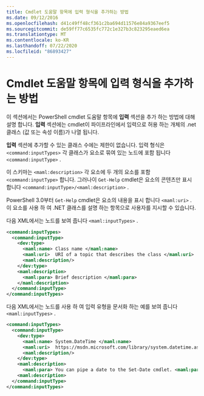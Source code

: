 ```yaml
---
title: Cmdlet 도움말 항목에 입력 형식을 추가하는 방법
ms.date: 09/12/2016
ms.openlocfilehash: d41c49ff48cf361c2ba694d11576e84a9367eef5
ms.sourcegitcommit: de59ff77c6535fc772c1e327b3c823295eaed6ea
ms.translationtype: MT
ms.contentlocale: ko-KR
ms.lasthandoff: 07/22/2020
ms.locfileid: "86893427"
---
```

# <a name="how-to-add-input-types-to-a-cmdlet-help-topic"></a>Cmdlet 도움말 항목에 입력 형식을 추가하는 방법

이 섹션에서는 PowerShell cmdlet 도움말 항목에 **입력** 섹션을 추가 하는 방법에 대해 설명 합니다. **입력** 섹션에는 cmdlet이 파이프라인에서 입력으로 허용 하는 개체의 .net 클래스 (값 또는 속성 이름)가 나열 됩니다.

**입력** 섹션에 추가할 수 있는 클래스 수에는 제한이 없습니다. 입력 형식은 `<command:inputTypes>` 각 클래스가 요소로 묶여 있는 노드에 포함 됩니다 `<command:inputType>` .

이 스키마는 `<maml:description>` 각 요소에 두 개의 요소를 포함 `<command:inputType>` 합니다.
그러나이 `Get-Help` cmdlet은 요소의 콘텐츠만 표시 합니다 `<command:inputType>/<maml:description>` .

PowerShell 3.0부터 `Get-Help` cmdlet은 요소의 내용을 표시 합니다 `<maml:uri>` .
이 요소를 사용 하 여 .NET 클래스를 설명 하는 항목으로 사용자를 지시할 수 있습니다.

다음 XML에서는 노드를 보여 줍니다 `<maml:inputTypes>` .

```xml
<command:inputTypes>
  <command:inputType>
    <dev:type>
      <maml:name> Class name </maml:name>
      <maml:uri>  URI of a topic that describes the class </maml:uri>
      <maml:description/>
    </dev:type>
    <maml:description>
      <maml:para> Brief description </maml:para>
    </maml:description>
  </command:inputType>
</command:inputTypes>
```

다음 XML에서는 노드를 사용 하 여 입력 유형을 문서화 하는 예를 보여 줍니다 `<maml:inputTypes>` .

```xml
<command:inputTypes>
  <command:inputType>
    <dev:type>
      <maml:name> System.DateTime </maml:name>
      <maml:uri>  https://msdn.microsoft.com/library/system.datetime.aspx </maml:uri>
      <maml:description/>
    </dev:type>
    <maml:description>
      <maml:para> You can pipe a date to the Set-Date cmdlet. <maml:para>
    <maml:description>
  </command:inputType>
</command:inputTypes>
```
